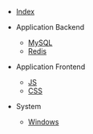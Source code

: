 - [Index](README.md)

- Application Backend

  - [MySQL](application-backend/MySQL.md)
  - [Redis](application-backend/Redis.md)

- Application Frontend

  - [JS](application-frontend/JS.md)
  - [CSS](application-frontend/CSS.md)

- System

  - [Windows](system/windows/index.md)
